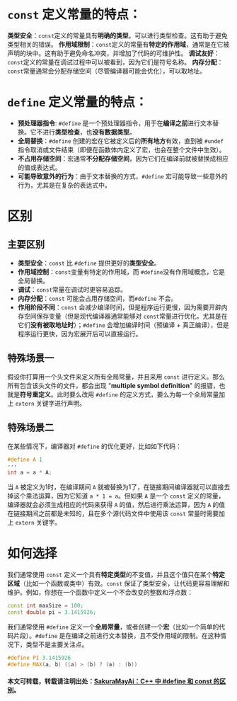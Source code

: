 # `const` 定义常量的特点：

**类型安全**：​`const`​ 定义的常量具有**明确的类型**，可以进行类型检查。这有助于避免类型相关的错误。
**作用域限制**：​`const`​ 定义的常量有**特定的作用域**，通常是在它被声明的块中。这有助于避免命名冲突，并增加了代码的可维护性。
**调试友好**：​`const`​ 定义的常量在调试过程中可以被看到，因为它们是符号名称。
**内存分配**：`​const`​ 常量通常会分配存储空间（尽管编译器可能会优化），可以取地址。

# `define` 定义常量的特点：

- **预处理器指令**: `#define` 是一个预处理器指令，用于在**编译之前**进行文本替换。它不进行**类型检查**，也**没有数据类型**。
- **全局替换**：`#define` 创建的宏在它被定义后的**所有地方**有效，直到被 `#undef` 指令取消或文件结束（即便在函数体内定义了宏，也会在整个文件中生效）。
- **不占用存储空间**：宏通常**不分配存储空间**，因为它们在编译前就被替换成相应的值或表达式。
- **可能导致意外的行为**：由于文本替换的方式，`#define` 宏可能导致一些意外的行为，尤其是在复杂的表达式中。

# 区别

## 主要区别

- **类型安全**：​`const`​ 比 `​#define`​ 提供更好的**类型安全**。
- **作用域控制**：`​const`​ 变量有特定的作用域，而 `​#define`​ 没有作用域概念，它是全局替换。
- **调试**：​`const`​ 常量在调试时更容易追踪。
- **内存分配**：​`const`​ 可能会占用存储空间，而 ​`#define`​ 不会。
- **作用阶段不同**：`const` 会减少编译时间，但是程序运行更慢，因为需要开辟内存空间保存变量（但是现代编译器通常能够对 `​const`​ 常量进行优化，尤其是在它们**没有被取地址时**）；`#define` 会增加编译时间（预编译 + 真正编译），但是程序运行更快，因为宏展开后可以直接运行。

## 特殊场景一

假设你打算用一个头文件来定义所有全局常量，并且采用 `const` 进行定义。那么所有包含该头文件的文件，都会出现 "**multiple symbol definition**" 的报错，也就是**符号重定义**。此时要么改用 `#define` 的定义方式，要么为每一个全局常量加上 `extern` 关键字进行声明。

## 特殊场景二

在某些情况下，编译器对 `#define` 的优化更好，比如如下代码：

```cpp
#define A 1
···
int a = a * A;
```

当 `A` 被定义为1时，在编译期间 `A` 就被替换为1了，在链接期间编译器就可以直接去掉这个乘法运算，因为它知道 `a * 1 = a`。但如果 `A` 是一个 `const` 定义的常量，编译器就会必须生成相应的代码来获得 `A` 的值，然后进行乘法运算，因为 `A` 的值在链接期间之前都是未知的，且在多个源代码文件中使用该 `const` 常量时需要加上 `extern` 关键字。


# 如何选择
我们通常使用 `const` 定义一个具有**特定类型**的不变值，并且这个值只在某个**特定区域**（比如一个函数或类中）有效。`const` 保证了类型安全，让代码更容易理解和维护。例如，你想在一个函数中定义一个不会改变的整数和浮点数：

```cpp
const int maxSize = 100;
const double pi = 3.1415926;
```

我们通常使用 `#define` 定义一个**全局常量**，或者创建一个**宏**（比如一个简单的代码片段）。`#define` 是在编译之前进行文本替换，且不受作用域的限制。在这种情况下，类型不是主要关注点。

```cpp
#define PI 3.1415926
#define MAX(a, b) ((a) > (b) ? (a) : (b))
```

#### 本文可转载，转载请注明出处：[SakuraMayAi：C++ 中 #define 和 const 的区别](https://github.com/SakuraMayAi/Tricks-of-Programming/blob/main/C%2B%2B/C%2B%2B%20%E4%B8%AD%20%23define%20%E5%92%8C%20const%20%E7%9A%84%E5%8C%BA%E5%88%AB.md)。
